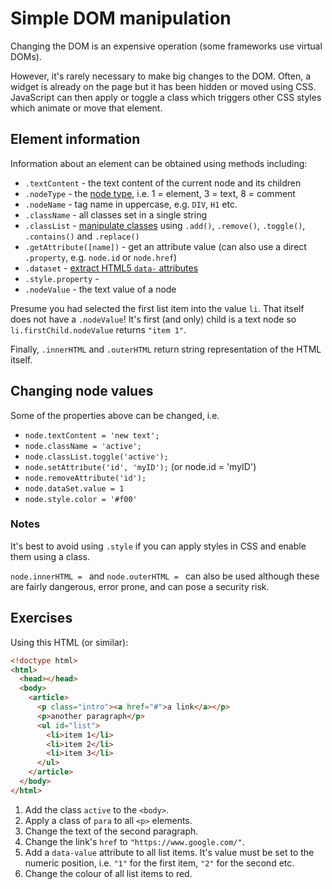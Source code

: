 # Simple DOM manipulation
Changing the DOM is an expensive operation (some frameworks use virtual DOMs).

However, it's rarely necessary to make big changes to the DOM. Often, a widget is already on the page but it has been hidden or moved using CSS. JavaScript can then apply or toggle a class which triggers other CSS styles which animate or move that element.

## Element information
Information about an element can be obtained using methods including:

* `.textContent` - the text content of the current node and its children
* `.nodeType` - the [node type](https://developer.mozilla.org/en-US/docs/Web/API/Node/nodeType), i.e. 1 = element, 3 = text, 8 = comment
* `.nodeName` - tag name in uppercase, e.g. `DIV`, `H1` etc.
* `.className` - all classes set in a single string
* `.classList` - [manipulate classes](https://developer.mozilla.org/en-US/docs/Web/API/Element/classList) using `.add()`, `.remove()`, `.toggle()`, `.contains()` and `.replace()`
* `.getAttribute([name])` - get an attribute value (can also use a direct `.property`, e.g. `node.id` or `node.href`)
* `.dataset` - [extract HTML5 `data-` attributes](https://developer.mozilla.org/en-US/docs/Web/API/HTMLElement/dataset)
* `.style.property` -
* `.nodeValue` - the text value of a node

Presume you had selected the first list item into the value `li`. That itself does not have a `.nodeValue`! It's first (and only) child is a text node so `li.firstChild.nodeValue` returns `"item 1"`.

Finally, `.innerHTML` and `.outerHTML` return string representation of the HTML itself.


## Changing node values
Some of the properties above can be changed, i.e.

* `node.textContent = 'new text';`
* `node.className = 'active';`
* `node.classList.toggle('active');`
* `node.setAttribute('id', 'myID');` (or node.id = 'myID')
* `node.removeAttribute('id');`
* `node.dataSet.value = 1`
* `node.style.color = '#f00'`

### Notes
It's best to avoid using `.style` if you can apply styles in CSS and enable them using a class.

`node.innerHTML = ` and `node.outerHTML = ` can also be used although these are fairly dangerous, error prone, and can pose a security risk.


## Exercises
Using this HTML (or similar):

```html
<!doctype html>
<html>
  <head></head>
  <body>
    <article>
      <p class="intro"><a href="#">a link</a></p>
      <p>another paragraph</p>
      <ul id="list">
        <li>item 1</li>
        <li>item 2</li>
        <li>item 3</li>
      </ul>
    </article>
  </body>
</html>
```

1. Add the class `active` to the `<body>`.
1. Apply a class of `para` to all `<p>` elements.
1. Change the text of the second paragraph.
1. Change the link's `href` to `"https://www.google.com/"`.
1. Add a `data-value` attribute to all list items. It's value must be set to the numeric position, i.e. `"1"` for the first item, `"2"` for the second etc.
1. Change the colour of all list items to red.
